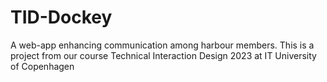 # TID-Dockey
A web-app enhancing communication among harbour members. This is a project from our course Technical Interaction Design 2023 at IT University of Copenhagen
